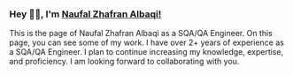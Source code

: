 ### Hey 👋🏽, I'm [Naufal Zhafran Albaqi!](https://www.linkedin.com/in/naufal-zhafran-albaqi-95360b184/)
This is the page of Naufal Zhafran Albaqi as a SQA/QA Engineer. On this page, you can see some of my work. I have over 2+ years of experience as a SQA/QA Engineer. I plan to continue increasing my knowledge, expertise, and proficiency. I am looking forward to collaborating with you.

